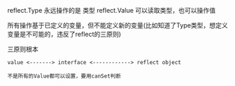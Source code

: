 reflect.Type 永远操作的是 类型
reflect.Value 可以读取类型，也可以操作值

所有操作基于已定义的变量，但不能定义新的变量(比如知道了Type类型，想定义变量是不可能的，违反了reflect的三原则)


三原则根本

    value <-------> interface <------------> reflect object

    不是所有的Value都可以设置，要用canSet判断
